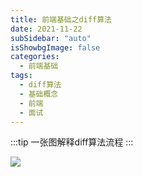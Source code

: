 ```yaml
---
title: 前端基础之diff算法
date: 2021-11-22
subSidebar: "auto"
isShowbgImage: false
categories:
  - 前端基础
tags: 
  - diff算法
  - 基础概念
  - 前端
  - 面试
---
```


:::tip
一张图解释diff算法流程
:::

![](/diff.png)